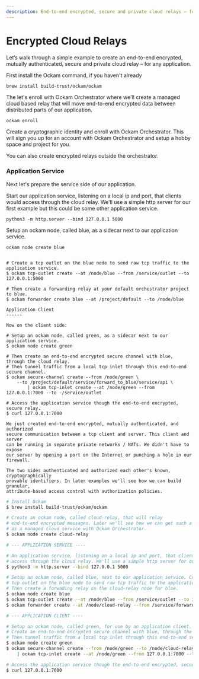```yaml
---
description: End-to-end encrypted, secure and private cloud relays – for any application.
---
```


# Encrypted Cloud Relays

Let’s walk through a simple example to create an end-to-end encrypted, mutually authenticated, secure and private cloud relay – for any application.

First install the Ockam command, if you haven't already

```
brew install build-trust/ockam/ockam
```

The let's enroll with Ockam Orchestrator where we'll create a managed cloud based relay that will move end-to-end encrypted data between distributed parts of our application.

```bash
ockam enroll
```

Create a cryptographic identity and enroll with Ockam Orchestrator. This will sign you up for an account with Ockam Orchestrator and setup a hobby space and project for you.

You can also create encrypted relays outside the orchestrator.

### Application Service

Next let's prepare the service side of our application.

Start our application service, listening on a local ip and port, that clients would access through the cloud relay. We'll use a simple http server for our first example but this could be some other application service.

```
python3 -m http.server --bind 127.0.0.1 5000
```

Setup an ockam node, called blue, as a sidecar next to our application service.

```
ockam node create blue
```

```

# Create a tcp outlet on the blue node to send raw tcp traffic to the application service.
$ ockam tcp-outlet create --at /node/blue --from /service/outlet --to 127.0.0.1:5000

# Then create a forwarding relay at your default orchestrator project to blue.
$ ockam forwarder create blue --at /project/default --to /node/blue

Application Client
------

Now on the client side:

# Setup an ockam node, called green, as a sidecar next to our application service.
$ ockam node create green

# Then create an end-to-end encrypted secure channel with blue, through the cloud relay.
# Then tunnel traffic from a local tcp inlet through this end-to-end secure channel.
$ ockam secure-channel create --from /node/green \
    --to /project/default/service/forward_to_blue/service/api \
        | ockam tcp-inlet create --at /node/green --from 127.0.0.1:7000 --to -/service/outlet

# Access the application service though the end-to-end encrypted, secure relay.
$ curl 127.0.0.1:7000

We just created end-to-end encrypted, mutually authenticated, and authorized
secure communication between a tcp client and server. This client and server
can be running in separate private networks / NATs. We didn't have to expose
our server by opening a port on the Internet or punching a hole in our firewall.

The two sides authenticated and authorized each other's known, cryptographically
provable identifiers. In later examples we'll see how we can build granular,
attribute-based access control with authorization policies.
```











```bash
# Install Ockam
$ brew install build-trust/ockam/ockam

# Create an ockam node, called cloud-relay, that will relay
# end-to-end encrypted messages. Later we'll see how we can get such a relay
# as a managed cloud service with Ockam Orchestrator.
$ ockam node create cloud-relay

# --- APPLICATION SERVICE ----

# An application service, listening on a local ip and port, that clients would
# access through the cloud relay. We'll use a simple http server for our example.
$ python3 -m http.server --bind 127.0.0.1 5000

# Setup an ockam node, called blue, next to our application service. Create a
# tcp outlet on the blue node to send raw tcp traffic to the application service.
# Then create a forwading relay on the cloud-relay node for blue.
$ ockam node create blue
$ ockam tcp-outlet create --at /node/blue --from /service/outlet --to 127.0.0.1:5000
$ ockam forwarder create --at /node/cloud-relay --from /service/forwarder-for-blue --for /node/blue

# --- APPLICATION CLIENT ----

# Setup an ockam node, called green, for use by an application client.
# Create an end-to-end encrypted secure channel with blue, through the cloud relay.
# Then tunnel traffic from a local tcp inlet through this end-to-end secure channel.
$ ockam node create green
$ ockam secure-channel create --from /node/green --to /node/cloud-relay/service/forwarder-for-blue/service/api \
    | ockam tcp-inlet create --at /node/green --from 127.0.0.1:7000 --to -/service/outlet

# Access the application service though the end-to-end encrypted, secure relay.
$ curl 127.0.0.1:7000
```
